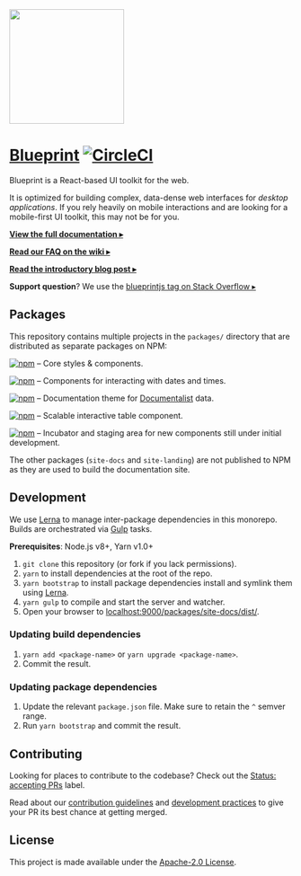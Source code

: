 <img height="204" src="https://cloud.githubusercontent.com/assets/464822/20228152/d3f36dc2-a804-11e6-80ff-51ada2d13ea7.png">

# [Blueprint](http://blueprintjs.com/) [![CircleCI](https://circleci.com/gh/palantir/blueprint.svg?style=svg&circle-token=4725ab38f16004566d6430180663d7e7f9f5da9d)](https://circleci.com/gh/palantir/blueprint)

Blueprint is a React-based UI toolkit for the web.

It is optimized for building complex, data-dense web interfaces for _desktop applications_.
If you rely heavily on mobile interactions and are looking for a mobile-first UI toolkit, this may not be for you.

[**View the full documentation ▸**](http://blueprintjs.com/docs)

[**Read our FAQ on the wiki ▸**](https://github.com/palantir/blueprint/wiki/Frequently-Asked-Questions)

[**Read the introductory blog post ▸**](https://medium.com/@palantir/scaling-product-design-with-blueprint-25492827bb4a)

**Support question**? We use the [blueprintjs tag on Stack Overflow ▸](http://stackoverflow.com/questions/tagged/blueprintjs)

## Packages

This repository contains multiple projects in the `packages/` directory that are distributed as separate packages on NPM:

[![npm](https://img.shields.io/npm/v/@blueprintjs/core.svg?label=@blueprintjs/core)](https://www.npmjs.com/package/@blueprintjs/core) &ndash; Core styles & components.

[![npm](https://img.shields.io/npm/v/@blueprintjs/datetime.svg?label=@blueprintjs/datetime)](https://www.npmjs.com/package/@blueprintjs/datetime) &ndash; Components for interacting with dates and times.

[![npm](https://img.shields.io/npm/v/@blueprintjs/docs.svg?label=@blueprintjs/docs)](https://www.npmjs.com/package/@blueprintjs/docs) &ndash; Documentation theme for [Documentalist](https://github.com/palantir/documentalist) data.

[![npm](https://img.shields.io/npm/v/@blueprintjs/table.svg?label=@blueprintjs/table)](https://www.npmjs.com/package/@blueprintjs/table) &ndash; Scalable interactive table component.

[![npm](https://img.shields.io/npm/v/@blueprintjs/labs.svg?label=@blueprintjs/labs)](https://www.npmjs.com/package/@blueprintjs/labs) &ndash; Incubator and staging area for new components still under initial development.

The other packages (`site-docs` and `site-landing`) are not published to NPM as they are used to build the documentation site.

## Development

We use [Lerna](https://lernajs.io/) to manage inter-package dependencies in this monorepo.
Builds are orchestrated via [Gulp](http://gulpjs.com/) tasks.

__Prerequisites__: Node.js v8+, Yarn v1.0+

1. `git clone` this repository (or fork if you lack permissions).
1. `yarn` to install dependencies at the root of the repo.
1. `yarn bootstrap` to install package dependencies install and symlink them using [Lerna](https://lernajs.io/).
1. `yarn gulp` to compile and start the server and watcher.
1. Open your browser to [localhost:9000/packages/site-docs/dist/](http://localhost:9000/packages/site-docs/dist/).

### Updating build dependencies

1. `yarn add <package-name>` or `yarn upgrade <package-name>`.
1. Commit the result.

### Updating package dependencies

1. Update the relevant `package.json` file. Make sure to retain the `^` semver range.
1. Run `yarn bootstrap` and commit the result.

## Contributing

Looking for places to contribute to the codebase? Check out the
[Status: accepting PRs](https://github.com/palantir/blueprint/labels/Status%3A%20accepting%20PRs) label.

Read about our [contribution guidelines](https://github.com/palantir/blueprint/blob/master/CONTRIBUTING.md) and
[development practices](https://github.com/palantir/blueprint/wiki/Development-Practices) to give your PR
its best chance at getting merged.

## License

This project is made available under the [Apache-2.0 License](https://github.com/palantir/blueprint/blob/master/LICENSE).

